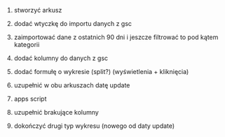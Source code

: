 1. stworzyć arkusz
2. dodać wtyczkę do importu danych z gsc
3. zaimportować dane z ostatnich 90 dni i jeszcze filtrować to pod kątem kategorii
4. dodać kolumny do danych z gsc
5. dodać formułę o wykresie (split?) (wyświetlenia + kliknięcia)
6. uzupełnić w obu arkuszach datę update
7. apps script
8. uzupełnić brakujące kolumny

9. dokończyć drugi typ wykresu (nowego od daty update)
